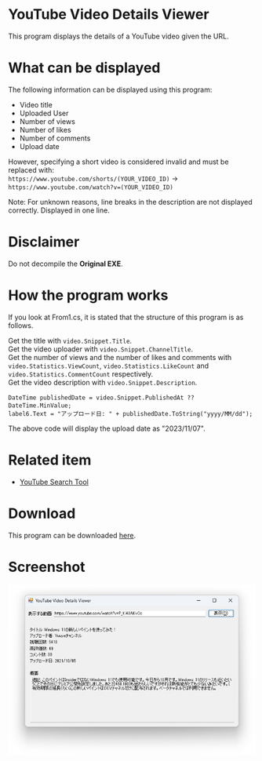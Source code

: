 # YouTube Video Details Viewer
This program displays the details of a YouTube video given the URL.

# What can be displayed
The following information can be displayed using this program:
* Video title
* Uploaded User
* Number of views
* Number of likes
* Number of comments
* Upload date

However, specifying a short video is considered invalid and must be replaced with:
<br>```https://www.youtube.com/shorts/(YOUR_VIDEO_ID)``` -> ```https://www.youtube.com/watch?v=(YOUR_VIDEO_ID)```

Note: For unknown reasons, line breaks in the description are not displayed correctly. Displayed in one line.

# Disclaimer
Do not decompile the **Original EXE**.

# How the program works
If you look at From1.cs, it is stated that the structure of this program is as follows.

Get the title with ```video.Snippet.Title```.
<br>Get the video uploader with ```video.Snippet.ChannelTitle```.
<br>Get the number of views and the number of likes and comments with ```video.Statistics.ViewCount```, ```video.Statistics.LikeCount``` and ```video.Statistics.CommentCount``` respectively.
<br>Get the video description with ```video.Snippet.Description```.
````
DateTime publishedDate = video.Snippet.PublishedAt ?? DateTime.MinValue;
label6.Text = "アップロード日: " + publishedDate.ToString("yyyy/MM/dd");
````
The above code will display the upload date as "2023/11/07".

# Related item
* [YouTube Search Tool](https://github.com/YuuyaGitHub/CS-Apps-Repository/tree/main/YouTube%20Search%20Tool)

# Download
This program can be downloaded [here](https://github.com/YuuyaGitHub/CS-Apps-Repository/blob/main/YouTube%20Video%20Details%20Viewer/YouTube%20Video%20Details%20Viewer.zip).

# Screenshot
![Screenshot](Screenshot.png)
